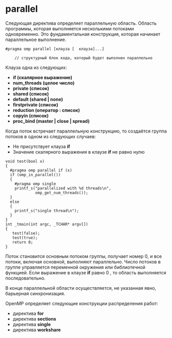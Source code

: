 # parallel

Следующая директива определяет параллельную область. Область программы, которая выполняется несколькими потоками одновременно. Это фундаментальная конструкция, которая начинает параллельное выполнение.

```
#pragma omp parallel [клауза [  клауза]...]

    // структурный блок кода, который будет выполнен параллельно
```

Клауза одна из следующих:

* **if (скалярное выражение)**
* **num_threads (целое число)**
* **private (список)**
* **shared (список)**
* **default (shared | none)**
* **firstprivate (список)**
* **reduction (оператор : список)**
* **copyin (список)**
* **proc_bind (master | close | spread)**



Когда поток встречает параллельную конструкцию, то создаётся группа потоков в одном из следующих случаев:

* Не присутствует клауза **if**
* Значение скалярного выражения в клаузе **if** не равно нулю
```
void test(bool x)
{
  #pragma omp parallel if (x)
  if (omp_in_parallel())
  {
    #pragma omp single
    printf_s("parallelized with %d threads\n",
             omp_get_num_threads());
  }
  else
  {
    printf_s("single thread\n");
  }
}
int _tmain(int argc, _TCHAR* argv[])
{
   test(false);
   test(true);
   return 0;
}
```


Поток становится основным потоком группы, получает номер 0, и все потоки, включая основной, выполняют параллельно. Число потоков в группе управляется переменной окружения или библиотечной функцией. Если выражение в клаузе **if**  равно 0 , то область выполняется последовательно.

В конце параллельной области осуществляется, не указанная явно, барьерная синхронизация.

OpenMP определяет следующие конструкции распределения работ:

* директива **for**
* директива **sections**
* директива **single**
* директива **workshare**
